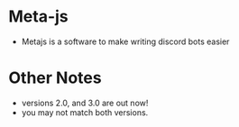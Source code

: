 # Meta-js
 - Metajs is a software to make writing discord bots easier

# Other Notes
- versions 2.0, and 3.0 are out now!
- you may not match both versions.
